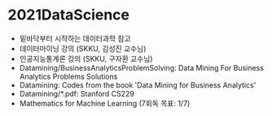 # 2021DataScience
- 밑바닥부터 시작하는 데이터과학 참고
- 데이터마이닝 강의 (SKKU, 김성진 교수님)
- 인공지능통계론 강의 (SKKU, 구자환 교수님)
- Datamining/BusinessAnalyticsProblemSolving: Data Mining For Business Analytics Problems Solutions
- Datamining: Codes from the book 'Data Mining for Business Analytics'
- Datamining/*.pdf: Stanford CS229
- Mathematics for Machine Learning (7회독 목표: 1/7)
